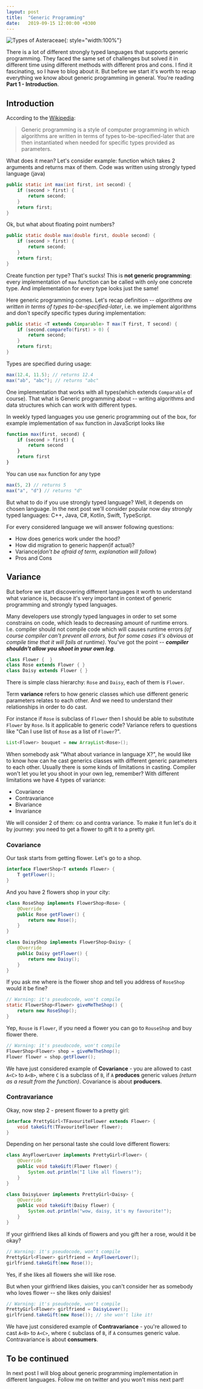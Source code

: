 ```yaml
---
layout: post
title:  "Generic Programming"
date:   2019-09-15 12:00:00 +0300
---
```


![Types of Asteraceae](https://github.com/VysotskiVadim/VysotskiVadim.github.io/blob/2d1d1a2108158080c4128ee8a64694d6fddb5869/assets/Asteracea_poster_3.jpg?raw=true){: style="width:100%"}

There is a lot of different strongly typed languages that supports generic programming. They faced the same set of challenges but solved it in different time using different methods with different pros and cons. I find it fascinating, so I have to blog about it. But before we start it's worth to recap everything we know about generic programming in general. You're reading **Part 1 - Introduction**.

## Introduction

According to the [Wikipedia](https://en.wikipedia.org/wiki/Generic_programming):

> Generic programming is a style of computer programming in which algorithms are written in terms of types to-be-specified-later that are then instantiated when needed for specific types provided as parameters. 

What does it mean? Let's consider example: function which takes 2 arguments and returns max of them. Code was written using strongly typed language (java)

```java
public static int max(int first, int second) {
    if (second > first) {
        return second;
    }
    return first;
}
```
Ok, but what about floating point numbers?

```java
public static double max(double first, double second) {
    if (second > first) {
        return second;
    }
    return first;
}
```

Create function per type? That's sucks! This is **not generic programming**: every implementation of `max` function can be called with only one concrete type. And implementation for every type looks just the same!

Here generic programming comes. Let's recap definition -- *algorithms are written in terms of types to-be-specified-later*, i.e. we implement algorithms and don't specify specific types during implementation: 

```java
public static <T extends Comparable> T max(T first, T second) {
    if (second.compareTo(first) > 0) {
        return second;
    }
    return first;
}
```
Types are specified during usage:
```java
max(12.4, 11.5); // returns 12.4
max("ab", "abc"); // returns "abc"
```

One implementation that works with all types(which extends `Comparable` of course). That what is Generic programming about -- writing algorithms and data structures which can work with different types.

In weekly typed languages you use generic programming out of the box, for example implementation of `max` function in JavaScript looks like

```js
function max(first, second) {
    if (second > first) {
        return second
    }
    return first
}
```
You can use `max` function for any type

```js
max(5, 2) // returns 5
max("a", "d") // returns "d"
```

But what to do if you use strongly typed language? Well, it depends on chosen language. In the next post we'll consider popular now day strongly typed languages: C++, Java, C#, Kotlin, Swift, TypeScript.

For every considered language we will answer following questions:
* How does generics work under the hood?
* How did migration to generic happen(if actual)?
* Variance(*don't be afraid of term, explanation will follow*)
* Pros and Cons

## Variance

But before we start discovering different languages it worth to understand what variance is, because it's very important in context of generic programming and strongly typed languages.

Many developers use strongly typed languages in order to set some constrains on code, which leads to decreasing amount of runtime errors. I.e. compiler should not compile code which will causes runtime errors *(of course compiler can't prevent all errors, but for some cases it's obvious at compile time that it will fails at runtime)*. You've got the point -- ***compiler shouldn't allow you shoot in your own leg***.

```java
class Flower {  }
class Rose extends Flower { }
class Daisy extends Flower { }
```

There is simple class hierarchy: `Rose` and `Daisy`, each of them is `Flower`.

Term **variance** refers to how generic classes which use different generic parameters relates to each other. And we need to understand their relationships in order to do cast.

For instance if `Rose` is subclass of `Flower` then I should be able to substitute `Flower` by `Rose`. Is it applicable to generic code?
Variance refers to questions like "Can I use list of `Rose` as a list of `Flower`?".
```java
List<Flower> bouquet = new ArrayList<Rose>();
```
When somebody ask "What about variance in language X?", he would like to know how can he cast generics classes with different generic parameters to each other. Usually there is some kinds of limitations in casting. Compiler won't let you let you shoot in your own leg, remember? With different limitations we have 4 types of variance:
* Covariance
* Contravariance
* Bivariance
* Invariance

We will consider 2 of them: co and contra variance. To make it fun let's do it by journey: you need to get a flower to gift it to a pretty girl.

### Covariance

Our task starts from getting flower. Let's go to a shop.

```java
interface FlowerShop<T extends Flower> {
    T getFlower();
}
```
And you have 2 flowers shop in your city:

```java
class RoseShop implements FlowerShop<Rose> {
    @Override
    public Rose getFlower() {
        return new Rose();
    }
}

class DaisyShop implements FlowerShop<Daisy> {
    @Override
    public Daisy getFlower() {
        return new Daisy();
    }
}
```

If you ask me where is the flower shop and tell you address of `RoseShop` would it be fine?

```java
// Warning: it's pseudocode, won't compile 
static FlowerShop<Flower> giveMeTheShop() {
    return new RoseShop();
}
```

Yep, `Rouse` is `Flower`, if you need a flower you can go to `RouseShop` and buy flower there.

```java
// Warning: it's pseudocode, won't compile 
FlowerShop<Flower> shop = giveMeTheShop();
Flower flower = shop.getFlower();
```

We have just considered example of **Covariance** - you are allowed to cast `A<C>` to `A<B>`, where `C` is a subclass of `B`, if `A` **produces** generic values *(return as a result from the function)*. Covariance is about **producers**.

### Contravariance 

Okay, now step 2 - present flower to a pretty girl:

```java
interface PrettyGirl<TFavouriteFlower extends Flower> {
    void takeGift(TFavouriteFlower flower);
}
```
Depending on her personal taste she could love different flowers:

```java
class AnyFlowerLover implements PrettyGirl<Flower> {
    @Override
    public void takeGift(Flower flower) {
        System.out.println("I like all flowers!");
    }
}

class DaisyLover implements PrettyGirl<Daisy> {
    @Override
    public void takeGift(Daisy flower) {
        System.out.println("wow, daisy, it's my favourite!");
    }
}
```

If your girlfriend likes all kinds of flowers and you gift her a rose, would it be okay?

```java
// Warning: it's pseudocode, won't compile 
PrettyGirl<Flower> girlfriend = AnyFlowerLover();
girlfriend.takeGift(new Rose());
```
Yes, if she likes all flowers she will like rose.

But when your girlfriend likes daisies, you can't consider her as somebody who loves flower -- she likes only daisies!
```java
// Warning: it's pseudocode, won't compile 
PrettyGirl<Flower> girlfriend = DaisyLover();
girlfriend.takeGift(new Rose()); // she won't like it!
```

We have just considered example of **Contravariance** - you're allowed to cast `A<B>` to `A<C>`, where `C` subclass of `B`, if `A` consumes generic value.
Contravariance is about **consumers**.

## To be continued

In next post I will blog about generic programming implementation in different languages. Follow me on twitter and you won't miss next part!